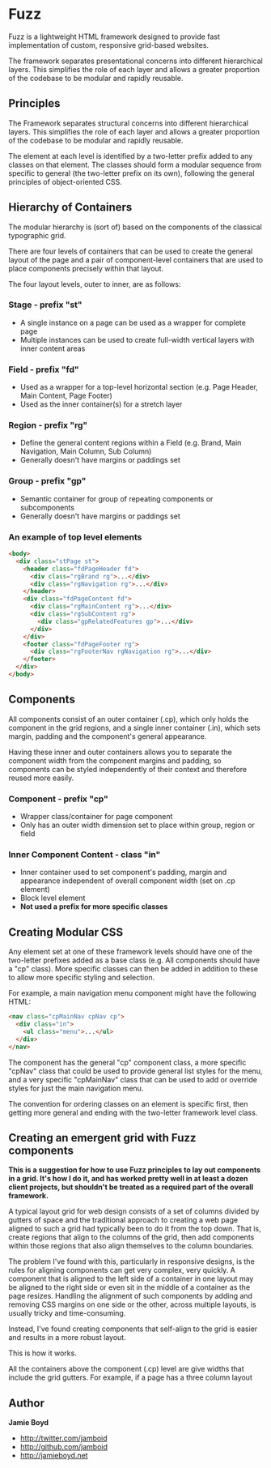 # Fuzz

Fuzz is a lightweight HTML framework designed to provide fast implementation of custom, responsive grid-based websites.

The framework separates presentational concerns into different hierarchical layers. This simplifies the role of each layer and allows a greater proportion of the codebase to be modular and rapidly reusable.

## Principles

The Framework separates structural concerns into different hierarchical layers. This simplifies the role of each layer and allows a greater proportion of the codebase to be modular and rapidly reusable.

The element at each level is identified by a two-letter prefix added to any classes on that element. The classes should form a modular sequence from specific to general (the two-letter prefix on its own), following the general principles of object-oriented CSS.

## Hierarchy of Containers

The modular hierarchy is (sort of) based on the components of the classical typographic grid.

There are four levels of containers that can be used to create the general layout of the page and a pair of component-level containers that are used to place components precisely within that layout.

The four layout levels, outer to inner, are as follows:

### Stage - prefix "st"

* A single instance on a page can be used as a wrapper for complete page
* Multiple instances can be used to create full-width vertical layers with inner content areas

### Field - prefix "fd"

* Used as a wrapper for a top-level horizontal section (e.g. Page Header, Main Content, Page Footer)
* Used as the inner container(s) for a stretch layer


### Region - prefix "rg"

* Define the general content regions within a Field (e.g. Brand, Main Navigation, Main Column, Sub Column)
* Generally doesn't have margins or paddings set


### Group - prefix "gp"

* Semantic container for group of repeating components or subcomponents
* Generally doesn't have margins or paddings set

### An example of top level elements

```html
<body>
  <div class="stPage st">
    <header class="fdPageHeader fd">
      <div class="rgBrand rg">...</div>
      <div class="rgNavigation rg">...</div>
    </header>
    <div class="fdPageContent fd">
      <div class="rgMainContent rg">...</div>
      <div class="rgSubContent rg">
        <div class="gpRelatedFeatures gp">...</div>
      </div>
    </div>
    <footer class="fdPageFooter rg">
      <div class="rgFooterNav rgNavigation rg">...</div>
    </footer>
  </div>
</body>
```

## Components

All components consist of an outer container (.cp), which only holds the component in the grid regions, and a single inner container (.in), which sets margin, padding and the component's general appearance.

Having these inner and outer containers allows you to separate the component width from the component margins and padding, so components can be styled independently of their context and therefore reused more easily.

### Component - prefix "cp"

* Wrapper class/container for page component
* Only has an outer width dimension set to place within group, region or field


### Inner Component Content - class "in"

* Inner container used to set component's padding, margin and appearance independent of overall component width (set on .cp element)
* Block level element
* **Not used a prefix for more specific classes**

## Creating Modular CSS

Any element set at one of these framework levels should have one of the two-letter prefixes added as a base class (e.g. All components should have a "cp" class). More specific classes can then be added in addition to these to allow more specific styling and selection.

For example, a main navigation menu component might have the following HTML:

```html
<nav class="cpMainNav cpNav cp">
  <div class="in">
    <ul class="menu">...</ul>
  </div>
</nav>
```

The component has the general "cp" component class, a more specific "cpNav" class that could be used to provide general list styles for the menu, and a very specific "cpMainNav" class that can be used to add or override styles for just the main navigation menu.

The convention for ordering classes on an element is specific first, then getting more general and ending with the two-letter framework level class.

## Creating an emergent grid with Fuzz components

**This is a suggestion for how to use Fuzz principles to lay out components in a grid. It's how I do it, and has worked pretty well in at least a dozen client projects, but shouldn't be treated as a required part of the overall framework.**

A typical layout grid for web design consists of a set of columns divided by gutters of space and the traditional approach to creating a web page aligned to such a grid had typically been to do it from the top down. That is, create regions that align to the columns of the grid, then add components within those regions that also align themselves to the column boundaries.

The problem I've found with this, particularly in responsive designs, is the rules for aligning components can get very complex, very quickly. A component that is aligned to the left side of a container in one layout may be aligned to the right side or even sit in the middle of a container as the page resizes. Handling the alignment of such components by adding and removing CSS margins on one side or the other, across multiple layouts, is usually tricky and time-consuming.

Instead, I've found creating components that self-align to the grid is easier and results in a more robust layout.

This is how it works.

All the containers above the component (.cp) level are give widths that include the grid gutters. For example, if a page has a three column layout


## Author

**Jamie Boyd**

+ http://twitter.com/jamboid
+ http://github.com/jamboid
+ http://jamieboyd.net
